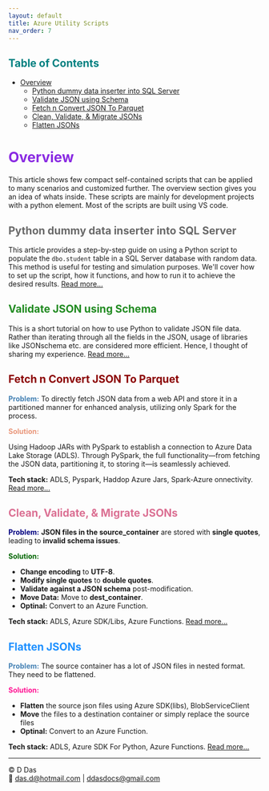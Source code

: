 ```yaml
---
layout: default
title: Azure Utility Scripts
nav_order: 7
---
```


## <span style="color: Teal;">Table of Contents</span>
- [Overview](#overview)
  - [Python dummy data inserter into SQL Server](#python-dummy-data-inserter-into-sql-server)
  - [Validate JSON using  Schema](#validate-json-using--schema)
  - [Fetch n Convert JSON To Parquet](#fetch-n-convert-json-to-parquet)
  - [Clean, Validate, \& Migrate JSONs](#clean-validate--migrate-jsons)
  - [Flatten JSONs](#flatten-jsons)


# <span style="color: BlueViolet;">Overview</span>

This article shows few compact self-contained scripts that can be applied to many scenarios and customized further. The overview section gives you an idea of whats inside. These scripts are mainly for development projects with a python element. Most of the scripts are built using VS code.

## <span style="color: DimGray;">Python dummy data inserter into SQL Server</span>

This article provides a step-by-step guide on using a Python script to populate the `dbo.student` table in a SQL Server database with random data. This method is useful for testing and simulation purposes. We'll cover how to set up the script, how it functions, and how to run it to achieve the desired results. [Read more...](articles/Misc/Dummy_data/dummy-data-inserter.html)

## <span style="color: ForestGreen;">Validate JSON using  Schema</span>

This is a short tutorial on how to use Python to validate JSON file data. Rather than iterating through all the fields in the JSON, usage of libraries like JSONschema etc. are considered more efficient. Hence, I thought of sharing my experience. [Read more...](articles/Misc/JsonValidator/jsonvalidator.html)

## <span style="color: DarkRed;">Fetch n Convert JSON To Parquet</span>

<span style="color: SteelBlue;">**Problem:**</span> To directly fetch JSON data from a web API and store it in a partitioned manner for enhanced analysis, utilizing only Spark for the process.

<span style="color: DarkSalmon;">**Solution:**</span>

Using Hadoop JARs with PySpark to establish a connection to Azure Data Lake Storage (ADLS). Through PySpark, the full functionality—from fetching the JSON data, partitioning it, to storing it—is seamlessly achieved.

**Tech stack:** ADLS, Pyspark, Haddop Azure Jars, Spark-Azure onnectivity.
[Read more...](articles/Misc/SparkAndAzureSDKScripts/FetchJsonWriteParquet.html)

## <span style="color: PaleVioletRed;">Clean, Validate, & Migrate JSONs</span>

<span style="color: navy;">**Problem:**</span>
**JSON files in the source_container** are stored with **single quotes**, leading to **invalid schema issues**.

<span style="color: darkgreen;">**Solution:**</span> 

- **Change encoding** to **UTF-8**.
- **Modify single quotes** to **double quotes**.
- **Validate against a JSON schema** post-modification.
- **Move Data:** Move to **dest_container**.
- **Optinal:** Convert to an Azure Function.

**Tech stack:** ADLS, Azure SDK/Libs, Azure Functions. [Read more...](articles/Misc/JsonValidator/BulkJsonValidator.html)

## <span style="color: DodgerBlue;">Flatten JSONs</span>


<span style="color: SteelBlue;">**Problem:**</span>
The source container has a lot of JSON files in nested format. They need to be flattened.

<span style="color: DeepPink;">**Solution:**</span> 

- **Flatten** the source json files using Azure SDK(libs), BlobServiceClient
- **Move** the files to a destination container or simply replace the source files
- **Optinal:** Convert to an Azure Function.

**Tech stack:** ADLS, Azure SDK For Python, Azure Functions. [Read more...](articles/Misc/JsonFlatternerAzureSDK/JsonFlatAzureSDK.html)


---

© D Das  
📧 [das.d@hotmail.com](mailto:das.d@hotmail.com) | [ddasdocs@gmail.com](mailto:ddasdocs@gmail.com)